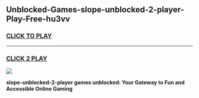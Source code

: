
## Unblocked-Games-slope-unblocked-2-player-Play-Free-hu3vv
<h3>
<a href="https://premium76.site?title=slope-unblocked-2-player&ref=20M">CLICK TO PLAY</a></h3>
<hr>

<h3>
<a href="https://premium76.site?title=slope-unblocked-2-player&ref=20M">CLICK 2 PLAY</a>
  
</h3>

<a href="https://premium76.site?title=slope-unblocked-2-player&ref=19M"><img src="https://clearcache.store/games.png"></a>


**slope-unblocked-2-player games unblocked: Your Gateway to Fun and Accessible Online Gaming**
